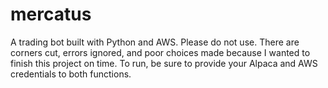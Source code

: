 # mercatus

A trading bot built with Python and AWS. Please do not use. There are corners cut, errors ignored, and poor choices made because I wanted to finish this project on time. To run, be sure to provide your Alpaca and AWS credentials to both functions.
